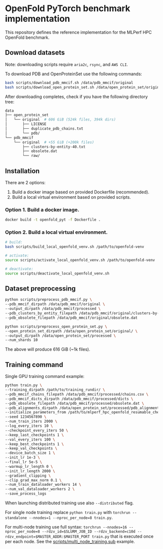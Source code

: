 # OpenFold PyTorch benchmark implementation

This repository defines the reference implementation for the MLPerf HPC OpenFold benchmark.

## Download datasets

Note: downloading scripts require `aria2c`, `rsync`, and `AWS CLI`.

To download PDB and OpenProteinSet use the following commands:

```bash
bash scripts/download_pdb_mmcif.sh /data/pdb_mmcif/original
bash scripts/download_open_protein_set.sh /data/open_protein_set/original
```

After downloading completes, check if you have the following directory tree:

```bash
data
├── open_protein_set
│   └── original  # 606 GiB (524k files, 394k dirs)
│       ├── LICENSE
│       ├── duplicate_pdb_chains.txt
│       └── pdb/
└── pdb_mmcif
    └── original  # +55 GiB (+200k files)
        ├── clusters-by-entity-40.txt
        ├── obsolete.dat
        └── raw/
```

## Installation

There are 2 options:

1. Build a docker image based on provided Dockerfile (recommended).
2. Build a local virtual environment based on provided scripts.

### Option 1. Build a docker image.

```bash
docker build -t openfold_pyt -f Dockerfile .
```

### Option 2. Build a local virtual environment.

```bash
# build:
bash scripts/build_local_openfold_venv.sh /path/to/openfold-venv

# activate:
source scripts/activate_local_openfold_venv.sh /path/to/openfold-venv

# deactivate:
source scripts/deactivate_local_openfold_venv.sh
```

## Dataset preprocessing

```bash
python scripts/preprocess_pdb_mmcif.py \
--pdb_mmcif_dirpath /data/pdb_mmcif/original \
--output_dirpath /data/pdb_mmcif/processed \
--pdb_clusters_by_entity_filepath /data/pdb_mmcif/original/clusters-by-entity-40.txt \
--pdb_obsolete_filepath /data/pdb_mmcif/original/obsolete.dat

python scripts/preprocess_open_protein_set.py \
--open_protein_set_dirpath /data/open_protein_set/original/ \
--output_dirpath /data/open_protein_set/processed \
--num_shards 10
```

The above will produce 616 GiB (~1k files).

## Training command

Single GPU training command example:

```bash
python train.py \
--training_dirpath /path/to/training_rundir/ \
--pdb_mmcif_chains_filepath /data/pdb_mmcif/processed/chains.csv \
--pdb_mmcif_dicts_dirpath /data/pdb_mmcif/processed/dicts \
--pdb_obsolete_filepath /data/pdb_mmcif/processed/obsolete.dat \
--pdb_alignments_dirpath /data/open_protein_set/processed/pdb_alignments \
--initialize_parameters_from /path/to/mlperf_hpc_openfold_resumable_checkpoint.pt \
--seed 1234567890 \
--num_train_iters 2000 \
--log_every_iters 10 \
--checkpoint_every_iters 50 \
--keep_last_checkpoints 1 \
--val_every_iters 100 \
--keep_best_checkpoints 1 \
--keep_val_checkpoints \
--device_batch_size 1 \
--init_lr 1e-3 \
--final_lr 5e-5 \
--warmup_lr_length 0 \
--init_lr_length 2000 \
--gradient_clipping \
--clip_grad_max_norm 0.1 \
--num_train_dataloader_workers 14 \
--num_val_dataloader_workers 2 \
--save_process_logs
```

When launching distributed training use also `--distributed` flag.

For single node training replace `python train.py` with `torchrun --standalone --nnodes=1 --nproc_per_node=8 train.py`.

For multi-node training use full syntax: `torchrun --nnodes=16 --nproc_per_node=8 --rdzv_id=$SLURM_JOB_ID --rdzv_backend=c10d --rdzv_endpoint=$MASTER_ADDR:$MASTER_PORT train.py` that is executed once per each node. See the [scripts/multi_node_training.sub](scripts/multi_node_training.sub) example.

